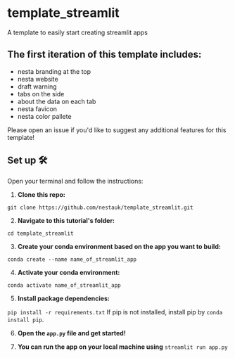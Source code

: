 # template_streamlit
A template to easily start creating streamlit apps

## The first iteration of this template includes:
- nesta branding at the top
- nesta website
- draft warning
- tabs on the side
- about the data on each tab
- nesta favicon
- nesta color pallete

Please open an issue if you'd like to suggest any additional features for this template!

## Set up 🛠️
Open your terminal and follow the instructions:
1. **Clone this repo:** 

`git clone https://github.com/nestauk/template_streamlit.git`

2. **Navigate to this tutorial's folder:** 

`cd template_streamlit`

3. **Create your conda environment based on the app you want to build:** 

`conda create --name name_of_streamlit_app`

4. **Activate your conda environment:** 

`conda activate name_of_streamlit_app`

5. **Install package dependencies:** 

`pip install -r requirements.txt`
If pip is not installed, install pip by `conda install pip`.

6. **Open the `app.py` file and get started!** 

7. **You can run the app on your local machine using**
`streamlit run app.py`
